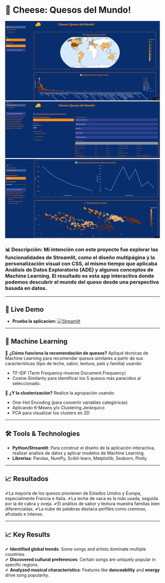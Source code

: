 # 🧀 Cheese: Quesos del Mundo!

<p align="center">
  <img src="images/cheese1.png" alt="Dashboard Preview" width="700"/>
  <img src="images/cheese2.png" alt="Dashboard Preview" width="700"/>
  <img src="images/cheese3.png" alt="Dashboard Preview" width="700"/>
</p>

### **📊 Descripción**: Mi intención con este proyecto fue explorar las funcionalidades de Streamlit, como el diseño multipágina y la personalización visual con CSS, al mismo tiempo que aplicaba Análisis de Datos Exploratorio (ADE) y algunos conceptos de Machine Learning. El resultado es esta app interactiva donde podemos descubrir el mundo del queso desde una perspectiva basada en datos.

---

## 🚀 Live Demo  
- **Prueba la aplicacion:**
[![Streamlit](https://img.shields.io/badge/Streamlit-App-FF4B4B?style=for-the-badge&logo=streamlit&logoColor=white)](https://cheese-quesos.streamlit.app/)

---

## 🤖 Machine Learning  
🧠 **¿Cómo funciona la recomendación de quesos?**
Apliqué técnicas de Machine Learning para recomendar quesos similares a partir de sus características (tipo de leche, sabor, textura, país y familia) usando:
 - TF-IDF (Term Frequency–Inverse Document Frequency)
 - Cosine Similarity para identificar los 5 quesos más parecidos al seleccionado.

🧠 **¿Y la clusterización?**
Realice la agrupación usando:
 - One-Hot Encoding (para convertir variables categóricas)
 - Aplicando K-Means y/o Clustering Jerárquico
 - PCA para visualizar los clusters en 2D

---

## 🛠️ Tools & Technologies  
- **Python/Streamlit**: Para construir el diseño de la aplicación interactiva, realizar analisis de datos y aplicar modelos de Machine Learning.  
- **Librerias**: Pandas, NumPy, Scikit-learn, Matplotlib, Seaborn, Plotly.  

---

## 📈 Resultados  
✔La mayoría de los quesos provienen de Estados Unidos y Europa, especialmente Francia e Italia.
✔La leche de vaca es la más usada, seguida por la de cabra y oveja.
✔El análisis de sabor y textura muestra familias bien diferenciadas.
✔La nube de palabras destaca perfiles como cremoso, afrutado e intenso.

---

## 📈 Key Results  
✔ **Identified global trends**: Some songs and artists dominate multiple countries.  
✔ **Discovered cultural preferences**: Certain songs are uniquely popular in specific regions.  
✔ **Analyzed musical characteristics**: Features like **danceability** and **energy** drive song popularity. 